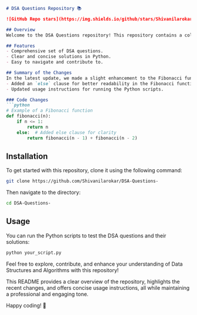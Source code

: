 ```markdown
# DSA Questions Repository 📚

![GitHub Repo stars](https://img.shields.io/github/stars/Shivanilarokar/DSA-Questions-) ![GitHub forks](https://img.shields.io/github/forks/Shivanilarokar/DSA-Questions-) ![GitHub issues](https://img.shields.io/github/issues/Shivanilarokar/DSA-Questions-)

## Overview
Welcome to the DSA Questions repository! This repository contains a collection of Data Structures and Algorithms (DSA) questions along with their solutions to help you enhance your coding skills and understanding of DSA concepts.

## Features
- Comprehensive set of DSA questions.
- Clear and concise solutions in Python.
- Easy to navigate and contribute to.

## Summary of the Changes
In the latest update, we made a slight enhancement to the Fibonacci function, improving code clarity and organization. The changes include:
- Added an `else` clause for better readability in the Fibonacci function.
- Updated usage instructions for running the Python scripts.

### Code Changes
```python
# Example of a Fibonacci function
def fibonacci(n):
    if n <= 1:
        return n
    else:  # Added else clause for clarity
        return fibonacci(n - 1) + fibonacci(n - 2)
```

## Installation
To get started with this repository, clone it using the following command:
```bash
git clone https://github.com/Shivanilarokar/DSA-Questions-
```
Then navigate to the directory:
```bash
cd DSA-Questions-
```

## Usage
You can run the Python scripts to test the DSA questions and their solutions:
```bash
python your_script.py
```

Feel free to explore, contribute, and enhance your understanding of Data Structures and Algorithms with this repository!

This README provides a clear overview of the repository, highlights the recent changes, and offers concise usage instructions, all while maintaining a professional and engaging tone.

Happy coding! 🚀
```